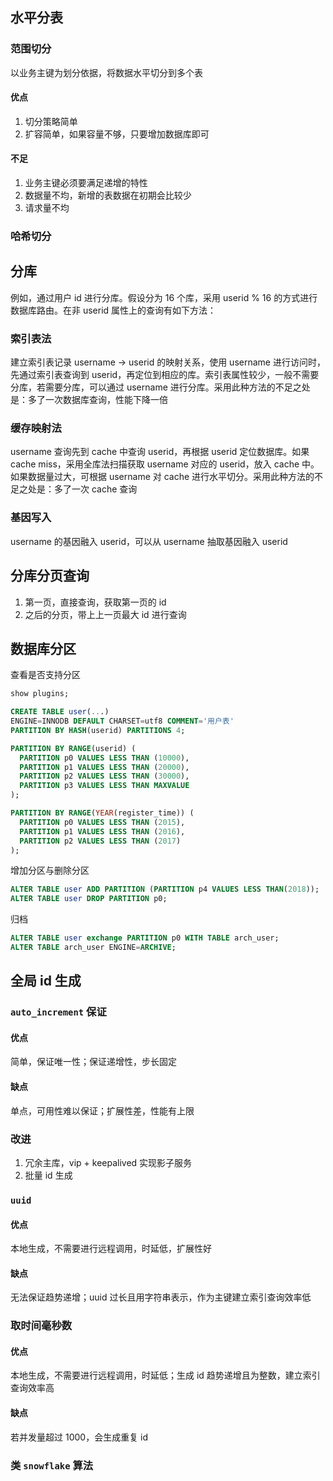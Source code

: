 ## 水平分表
### 范围切分
以业务主键为划分依据，将数据水平切分到多个表

#### 优点
1. 切分策略简单
2. 扩容简单，如果容量不够，只要增加数据库即可

#### 不足
1. 业务主键必须要满足递增的特性
2. 数据量不均，新增的表数据在初期会比较少
3. 请求量不均

### 哈希切分

## 分库
例如，通过用户 id 进行分库。假设分为 16 个库，采用 userid % 16 的方式进行数据库路由。在非 userid 属性上的查询有如下方法：

### 索引表法
建立索引表记录 username -> userid 的映射关系，使用 username 进行访问时，先通过索引表查询到 userid，再定位到相应的库。索引表属性较少，一般不需要分库，若需要分库，可以通过 username 进行分库。采用此种方法的不足之处是：多了一次数据库查询，性能下降一倍

### 缓存映射法
username 查询先到 cache 中查询 userid，再根据 userid 定位数据库。如果 cache miss，采用全库法扫描获取 username 对应的 userid，放入 cache 中。如果数据量过大，可根据 username 对 cache 进行水平切分。采用此种方法的不足之处是：多了一次 cache 查询

### 基因写入
username 的基因融入 userid，可以从 username 抽取基因融入 userid

## 分库分页查询
1. 第一页，直接查询，获取第一页的 id
2. 之后的分页，带上上一页最大 id 进行查询

## 数据库分区
查看是否支持分区
```sql
show plugins;
```

```sql
CREATE TABLE user(...)
ENGINE=INNODB DEFAULT CHARSET=utf8 COMMENT='用户表'
PARTITION BY HASH(userid) PARTITIONS 4;
```
```sql
PARTITION BY RANGE(userid) (
  PARTITION p0 VALUES LESS THAN (10000),
  PARTITION p1 VALUES LESS THAN (20000),
  PARTITION p2 VALUES LESS THAN (30000),
  PARTITION p3 VALUES LESS THAN MAXVALUE
);

PARTITION BY RANGE(YEAR(register_time)) (
  PARTITION p0 VALUES LESS THAN (2015),
  PARTITION p1 VALUES LESS THAN (2016),
  PARTITION p2 VALUES LESS THAN (2017)
);
```
增加分区与删除分区
```sql
ALTER TABLE user ADD PARTITION (PARTITION p4 VALUES LESS THAN(2018));
ALTER TABLE user DROP PARTITION p0;
```
归档
```sql
ALTER TABLE user exchange PARTITION p0 WITH TABLE arch_user;
ALTER TABLE arch_user ENGINE=ARCHIVE;
```

## 全局 id 生成
### `auto_increment` 保证
#### 优点
简单，保证唯一性；保证递增性，步长固定

#### 缺点
单点，可用性难以保证；扩展性差，性能有上限

### 改进
1. 冗余主库，vip + keepalived 实现影子服务
2. 批量 id 生成

### `uuid`
#### 优点
本地生成，不需要进行远程调用，时延低，扩展性好

#### 缺点
无法保证趋势递增；uuid 过长且用字符串表示，作为主键建立索引查询效率低

### 取时间毫秒数
#### 优点
本地生成，不需要进行远程调用，时延低；生成 id 趋势递增且为整数，建立索引查询效率高

#### 缺点
若并发量超过 1000，会生成重复 id

### 类 `snowflake` 算法

